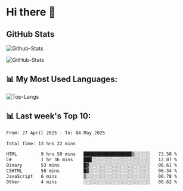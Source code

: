 # Hi there 👋

## GitHub Stats
![Github-Stats](https://github-readme-stats-sigma-five.vercel.app/api?username=ltorson&show_icons=true&theme=radical&count_private=true&show=reviews,discussions_started,discussions_answered,prs_merged,prs_merged_percentage)

![GitHub-Stats](https://github-readme-stats.vercel.app/api/wakatime?username=LeeTorson&theme=synthwave&size_weight=0.5&count_weight=0.5&title_color=36F9F6&langs_count=10&count_private=true)

## 📊 My Most Used Languages:
![Top-Langs](https://github-readme-stats-sigma-five.vercel.app/api/top-langs/?username=LTorson&layout=compact&langs_count=10)


## 📊 Last week's Top 10:
<!--START_SECTION:waka-->

```txt
From: 27 April 2025 - To: 04 May 2025

Total Time: 13 hrs 22 mins

HTML         9 hrs 50 mins   ██████████████████▒░░░░░░   73.58 %
C#           1 hr 36 mins    ███░░░░░░░░░░░░░░░░░░░░░░   12.07 %
Binary       53 mins         █▓░░░░░░░░░░░░░░░░░░░░░░░   06.61 %
CSHTML       50 mins         █▓░░░░░░░░░░░░░░░░░░░░░░░   06.34 %
JavaScript   6 mins          ▒░░░░░░░░░░░░░░░░░░░░░░░░   00.78 %
Other        4 mins          ░░░░░░░░░░░░░░░░░░░░░░░░░   00.62 %
```

<!--END_SECTION:waka-->
